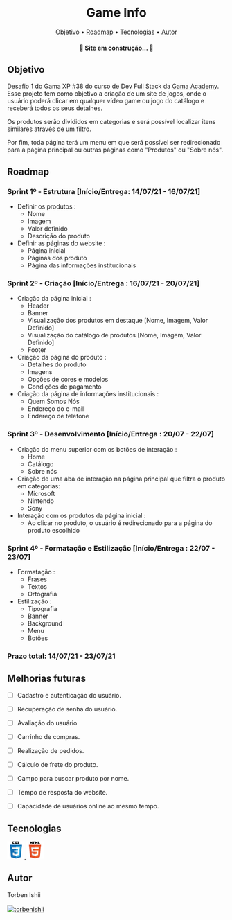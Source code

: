 <h1 align="center">Game Info</h1>

<p align="center">
 <a href="#objetivo">Objetivo</a> •
 <a href="#roadmap">Roadmap</a> • 
 <a href="#tecnologias">Tecnologias</a> • 
 <a href="#autor">Autor</a>
</p>

<h4 align="center"> 
	🚧  Site em construção...  🚧 
</h4>

## **Objetivo**

Desafio 1 do Gama XP #38 do curso de Dev Full Stack da [Gama Academy](https://www.gama.academy/ "Site da Gama Academy"). Esse projeto tem como objetivo a criação de um site de jogos, onde o usuário poderá clicar em qualquer vídeo game ou jogo do catálogo e receberá todos os seus detalhes.

Os produtos serão divididos em categorias e será possível localizar itens similares através de um filtro.

Por fim, toda página terá um menu em que será possível ser redirecionado para a página principal ou outras páginas como "Produtos" ou "Sobre nós".

## **Roadmap** 

### Sprint 1º - Estrutura [Início/Entrega: 14/07/21 - 16/07/21]

* Definir os produtos :
    * Nome
    * Imagem
    * Valor definido
    * Descrição do produto
* Definir as páginas do website :
    * Página inicial
    * Páginas dos produto 
    * Página das informações institucionais

### Sprint 2º - Criação [Início/Entrega : 16/07/21 - 20/07/21]

* Criação da página inicial :
    * Header
    * Banner
    * Visualização dos produtos em destaque [Nome, Imagem, Valor Definido]
    * Visualização do catálogo de produtos [Nome, Imagem, Valor Definido]
    * Footer
* Criação da página do produto :
    * Detalhes do produto
    * Imagens
    * Opções de cores e modelos
    * Condições de pagamento
* Criação da página de informações institucionais :
    * Quem Somos Nós
    * Endereço do e-mail
    * Endereço de telefone
  
### Sprint 3º - Desenvolvimento [Início/Entrega : 20/07 - 22/07]

* Criação do menu superior com os botões de interação :
    * Home
    * Catálogo 
    * Sobre nós
* Criação de uma aba de interação na página principal que filtra o produto em categorias:
    * Microsoft
    * Nintendo
    * Sony
* Interação com os produtos da página inicial :
    * Ao clicar no produto, o usuário é redirecionado para a página do produto escolhido


### Sprint 4º - Formatação e Estilização [Início/Entrega : 22/07 - 23/07]

* Formatação :
    * Frases
    * Textos
    * Ortografia
* Estilização :
    * Tipografia
    * Banner
    * Background
    * Menu 
    * Botões

### Prazo total: 14/07/21 - 23/07/21

## Melhorias futuras
- [ ] Cadastro e autenticação do usuário.
- [ ] Recuperação de senha do usuário.
- [ ] Avaliação do usuário
- [ ] Carrinho de compras.
- [ ] Realização de pedidos.
- [ ] Cálculo de frete do produto.
- [ ] Campo para buscar produto por nome.
- [ ] Tempo de resposta do website.
- [ ] Capacidade de usuários online ao mesmo tempo.



## Tecnologias

<p align="left"> <a href="https://www.w3schools.com/css/" target="_blank"> <img src="https://raw.githubusercontent.com/devicons/devicon/master/icons/css3/css3-original-wordmark.svg" alt="css3" width="40" height="40"/> </a> <a href="https://www.w3.org/html/" target="_blank"> <img src="https://raw.githubusercontent.com/devicons/devicon/master/icons/html5/html5-original-wordmark.svg" alt="html5" width="40" height="40"/> </a> </p>

## Autor

Torben Ishii 

<a href="https://linkedin.com/in/torbenishii" target="blank"><img align="center" src="https://raw.githubusercontent.com/rahuldkjain/github-profile-readme-generator/master/src/images/icons/Social/linked-in-alt.svg" alt="torbenishii" height="30" width="40" /></a>
</p>


